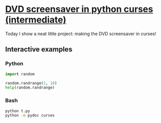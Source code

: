 # [DVD screensaver in python curses (intermediate)](https://youtu.be/mVwAehkeBkI)

Today I show a neat little project: making the DVD screensaver in curses!

## Interactive examples

### Python

```python
import random

random.randrange(1, 10)
help(random.randrange)
```

### Bash

```bash
python t.py
python -m pydoc curses
```
